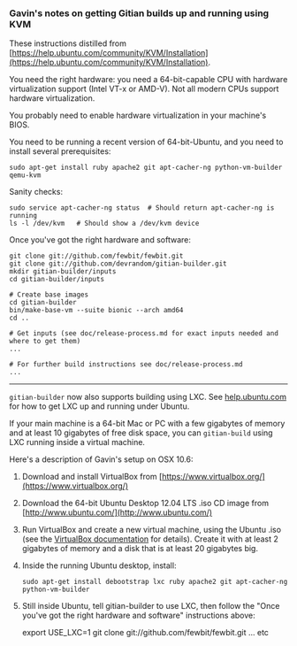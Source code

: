 ### Gavin's notes on getting Gitian builds up and running using KVM

These instructions distilled from
[https://help.ubuntu.com/community/KVM/Installation](https://help.ubuntu.com/community/KVM/Installation).

You need the right hardware: you need a 64-bit-capable CPU with hardware virtualization support (Intel VT-x or AMD-V). Not all modern CPUs support hardware virtualization.

You probably need to enable hardware virtualization in your machine's BIOS.

You need to be running a recent version of 64-bit-Ubuntu, and you need to install several prerequisites:

    sudo apt-get install ruby apache2 git apt-cacher-ng python-vm-builder qemu-kvm

Sanity checks:

    sudo service apt-cacher-ng status  # Should return apt-cacher-ng is running
    ls -l /dev/kvm   # Should show a /dev/kvm device

Once you've got the right hardware and software:

    git clone git://github.com/fewbit/fewbit.git
    git clone git://github.com/devrandom/gitian-builder.git
    mkdir gitian-builder/inputs
    cd gitian-builder/inputs

    # Create base images
    cd gitian-builder
    bin/make-base-vm --suite bionic --arch amd64
    cd ..

    # Get inputs (see doc/release-process.md for exact inputs needed and where to get them)
    ...

    # For further build instructions see doc/release-process.md
    ...

---

`gitian-builder` now also supports building using LXC. See
[help.ubuntu.com](https://help.ubuntu.com/14.04/serverguide/lxc.html)
for how to get LXC up and running under Ubuntu.

If your main machine is a 64-bit Mac or PC with a few gigabytes of memory
and at least 10 gigabytes of free disk space, you can `gitian-build` using
LXC running inside a virtual machine.

Here's a description of Gavin's setup on OSX 10.6:

1.  Download and install VirtualBox from [https://www.virtualbox.org/](https://www.virtualbox.org/)

2.  Download the 64-bit Ubuntu Desktop 12.04 LTS .iso CD image from
    [http://www.ubuntu.com/](http://www.ubuntu.com/)

3.  Run VirtualBox and create a new virtual machine, using the Ubuntu .iso (see the [VirtualBox documentation](https://www.virtualbox.org/wiki/Documentation) for details). Create it with at least 2 gigabytes of memory and a disk that is at least 20 gigabytes big.

4.  Inside the running Ubuntu desktop, install:

        sudo apt-get install debootstrap lxc ruby apache2 git apt-cacher-ng python-vm-builder

5.  Still inside Ubuntu, tell gitian-builder to use LXC, then follow the "Once you've got the right hardware and software" instructions above:

    export USE_LXC=1
    git clone git://github.com/fewbit/fewbit.git
    ... etc

